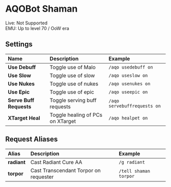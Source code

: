 # AQOBot Shaman

Live: Not Supported  
EMU: Up to level 70 / OoW era

## Settings

| **Name** | **Description** | **Example** |
| :-- | :----- | :--- |
| **Use Debuff** | Toggle use of Malo | `/aqo usedebuff on` |
| **Use Slow** | Toggle use of slow | `/aqo useslow on` |
| **Use Nukes** | Toggle use of nukes | `/aqo usenukes on` |
| **Use Epic** | Toggle use of epic | `/aqo useepic on` |
| **Serve Buff Requests** | Toggle serving buff requests | `/aqo servebuffrequests on` |
| **XTarget Heal** | Toggle healing of PCs on XTarget | `/aqo healpet on` |

## Request Aliases

| **Alias** | **Description** | **Example** |
| :-- | :----- | :--- |
| **radiant** | Cast Radiant Cure AA | `/g radiant` |
| **torpor** | Cast Transcendant Torpor on requester | `/tell shaman torpor` |